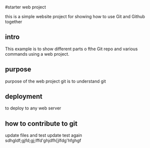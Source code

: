 #starter web project

this is a simple website project for showing how to use Git and Github together

## intro

This example is to show different parts o fthe Git repo and various commands using a web project.

## purpose
purpose of the web project git is to understand git 

## deployment
to deploy to any web server

## how to contribute to git
update files and test update test again
sdhgldf;gjfd;gj;lffd'ghjdfh[jlfdg'hfghgf